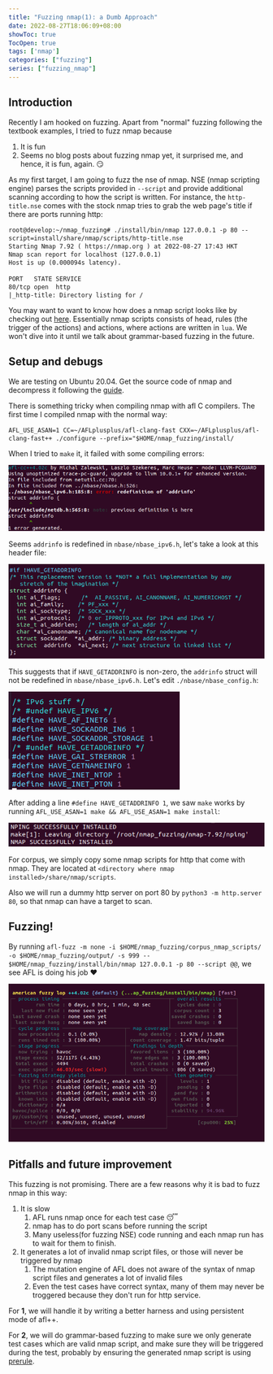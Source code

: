```yaml
---
title: "Fuzzing nmap(1): a Dumb Approach"
date: 2022-08-27T18:06:09+08:00
showToc: true
TocOpen: true 
tags: ['nmap']
categories: ["fuzzing"]
series: ["fuzzing_nmap"]
---
```


## Introduction

Recently I am hooked on fuzzing. Apart from "normal" fuzzing following the textbook examples, I tried to fuzz nmap because
1. It is fun
2. Seems no blog posts about fuzzing nmap yet, it surprised me, and hence, it is fun, again. :smirk:

As my first target, I am going to fuzz the nse of nmap. NSE (nmap scripting engine) parses the scripts provided in `--script` and provide additional scanning according to how the script is written. For instance, the `http-title.nse` comes with the stock nmap tries to grab the web page's title if there are ports running http:

```
root@develop:~/nmap_fuzzing# ./install/bin/nmap 127.0.0.1 -p 80 --script=install/share/nmap/scripts/http-title.nse
Starting Nmap 7.92 ( https://nmap.org ) at 2022-08-27 17:43 HKT
Nmap scan report for localhost (127.0.0.1)
Host is up (0.000094s latency).

PORT   STATE SERVICE
80/tcp open  http
|_http-title: Directory listing for /

```

You may want to want to know how does a nmap script looks like by checking out [here](https://svn.nmap.org/nmap/scripts/http-title.nse). Essentially nmap scripts consists of head, rules (the trigger of the actions) and actions, where actions are written in `lua`. We won't dive into it until we talk about grammar-based fuzzing in the future.

## Setup and debugs

We are testing on Ubuntu 20.04. Get the source code of nmap and decompress it following the [guide](https://nmap.org/book/inst-source.html#inst-configure).

There is something tricky when compiling nmap with afl C compilers. The first time I compiled nmap with the normal way:
```
AFL_USE_ASAN=1 CC=~/AFLplusplus/afl-clang-fast CXX=~/AFLplusplus/afl-clang-fast++ ./configure --prefix="$HOME/nmap_fuzzing/install/
```
When I tried to `make` it, it failed with some compiling errors:

![](/fuzzing_nmap1/fuzzing_nmap_1.png)

Seems `addrinfo` is redefined in `nbase/nbase_ipv6.h`, let's take a look at this header file:

![](/fuzzing_nmap1/fuzzing_nmap_2.png)

This suggests that if `HAVE_GETADDRINFO` is non-zero, the `addrinfo` struct will not be redefined in `nbase/nbase_ipv6.h`. Let's edit `./nbase/nbase_config.h`:

![](/fuzzing_nmap1/fuzzing_nmap_3.png)

After adding a line `#define HAVE_GETADDRINFO 1`, we saw `make` works by running `AFL_USE_ASAN=1 make && AFL_USE_ASAN=1 make install`:

![](/fuzzing_nmap1/fuzzing_nmap_4.png)

For corpus, we simply copy some nmap scripts for http that come with nmap. They are located at `<directory where nmap installed>/share/nmap/scripts`.

Also we will run a dummy http server on port 80 by `python3 -m http.server 80`, so that nmap can have a target to scan.

## Fuzzing!

By running `afl-fuzz -m none -i $HOME/nmap_fuzzing/corpus_nmap_scripts/ -o $HOME/nmap_fuzzing/output/ -s 999 -- $HOME/nmap_fuzzing/install/bin/nmap 127.0.0.1 -p 80 --script @@`, we see AFL is doing his job :heart:

![](/fuzzing_nmap1/fuzzing_nmap_5.png)

## Pitfalls and future improvement

This fuzzing is not promising. There are a few reasons why it is bad to fuzz nmap in this way:

1. It is slow
    1. AFL runs nmap once for each test case :sleeping:
    2. nmap has to do port scans before running the script
    3. Many useless(for fuzzing NSE) code running and each nmap run has to wait for them to finish.
2. It generates a lot of invalid nmap script files, or those will never be triggered by nmap
    1. The mutation engine of AFL does not aware of the syntax of nmap script files and generates a lot of invalid files
    2. Even the test cases have correct syntax, many of them may never be troggered because they don't run for http service.

For **1**, we will handle it by writing a better harness and using persistent mode of afl++.  

For **2**, we will do grammar-based fuzzing to make sure we only generate test cases which are valid nmap script, and make sure they will be triggered during the test, probably by ensuring the generated nmap script is using [prerule](https://nmap.org/book/nse-script-format.html#:~:text=will%20be%20run%3A-,prerule).
